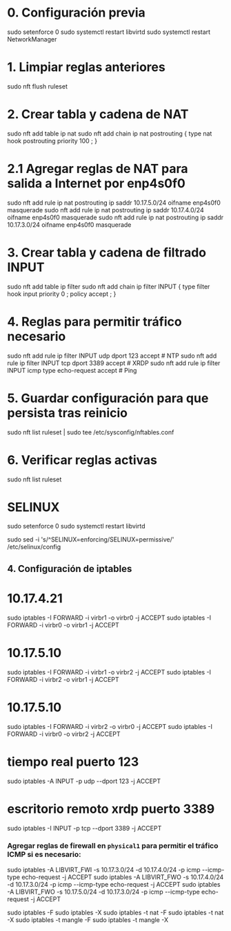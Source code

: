 

# 0. Configuración previa
sudo setenforce 0
sudo systemctl restart libvirtd
sudo systemctl restart NetworkManager

# 1. Limpiar reglas anteriores
sudo nft flush ruleset

# 2. Crear tabla y cadena de NAT
sudo nft add table ip nat
sudo nft add chain ip nat postrouting { type nat hook postrouting priority 100 \; }

# 2.1 Agregar reglas de NAT para salida a Internet por enp4s0f0
sudo nft add rule ip nat postrouting ip saddr 10.17.5.0/24 oifname enp4s0f0 masquerade
sudo nft add rule ip nat postrouting ip saddr 10.17.4.0/24 oifname enp4s0f0 masquerade
sudo nft add rule ip nat postrouting ip saddr 10.17.3.0/24 oifname enp4s0f0 masquerade

# 3. Crear tabla y cadena de filtrado INPUT
sudo nft add table ip filter
sudo nft add chain ip filter INPUT { type filter hook input priority 0 \; policy accept \; }

# 4. Reglas para permitir tráfico necesario
sudo nft add rule ip filter INPUT udp dport 123 accept               # NTP
sudo nft add rule ip filter INPUT tcp dport 3389 accept              # XRDP
sudo nft add rule ip filter INPUT icmp type echo-request accept      # Ping

# 5. Guardar configuración para que persista tras reinicio
sudo nft list ruleset | sudo tee /etc/sysconfig/nftables.conf

# 6. Verificar reglas activas
sudo nft list ruleset


# SELINUX

sudo setenforce 0
sudo systemctl restart libvirtd

sudo sed -i 's/^SELINUX=enforcing/SELINUX=permissive/' /etc/selinux/config



## 4. Configuración de iptables

# 10.17.4.21
sudo iptables -I FORWARD -i virbr1 -o virbr0 -j ACCEPT
sudo iptables -I FORWARD -i virbr0 -o virbr1 -j ACCEPT

# 10.17.5.10
sudo iptables -I FORWARD -i virbr1 -o virbr2 -j ACCEPT
sudo iptables -I FORWARD -i virbr2 -o virbr1 -j ACCEPT

# 10.17.5.10
sudo iptables -I FORWARD -i virbr2 -o virbr0 -j ACCEPT
sudo iptables -I FORWARD -i virbr0 -o virbr2 -j ACCEPT

# tiempo real puerto 123
sudo iptables -A INPUT -p udp --dport 123 -j ACCEPT

#  escritorio remoto xrdp puerto 3389
sudo iptables -I INPUT -p tcp --dport 3389 -j ACCEPT


### Agregar reglas de firewall en `physical1` para permitir el tráfico ICMP si es necesario:


sudo iptables -A LIBVIRT_FWI -s 10.17.3.0/24 -d 10.17.4.0/24 -p icmp --icmp-type echo-request -j ACCEPT
sudo iptables -A LIBVIRT_FWO -s 10.17.4.0/24 -d 10.17.3.0/24 -p icmp --icmp-type echo-request -j ACCEPT
sudo iptables -A LIBVIRT_FWO -s 10.17.5.0/24 -d 10.17.3.0/24 -p icmp --icmp-type echo-request -j ACCEPT


sudo iptables -F
sudo iptables -X
sudo iptables -t nat -F
sudo iptables -t nat -X
sudo iptables -t mangle -F
sudo iptables -t mangle -X

